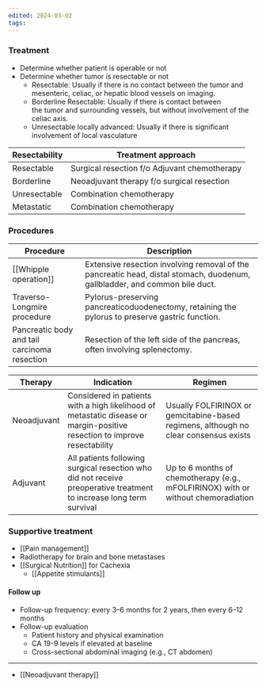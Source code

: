 ```yaml
---
edited: 2024-03-02
tags:
---
```

### Treatment
- Determine whether patient is operable or not
- Determine whether tumor is resectable or not 
	- Resectable: Usually if there is no contact between the tumor and mesenteric, celiac, or hepatic blood vessels on imaging.
	- Borderline Resectable: Usually if there is contact between the tumor and surrounding vessels, but without involvement of the celiac axis.
	- Unresectable locally advanced: Usually if there is significant involvement of local vasculature

| Resectability | Treatment approach                           |
| ------------- | -------------------------------------------- |
| Resectable    | Surgical resection f/o Adjuvant chemotherapy |
| Borderline    | Neoadjuvant therapy f/o surgical resection   |
| Unresectable  | Combination chemotherapy                     |
| Metastatic    | Combination chemotherapy                     |
### Procedures

| Procedure                                    | Description                                                                                                                |
| -------------------------------------------- | -------------------------------------------------------------------------------------------------------------------------- |
| [[Whipple operation]]                        | Extensive resection involving removal of the pancreatic head, distal stomach, duodenum, gallbladder, and common bile duct. |
| Traverso-Longmire procedure                  | Pylorus-preserving pancreaticoduodenectomy, retaining the pylorus to preserve gastric function.                            |
| Pancreatic body and tail carcinoma resection | Resection of the left side of the pancreas, often involving splenectomy.                                                   |

| Therapy     | Indication                                                                                                                | Regimen                                                                              |
| ----------- | ------------------------------------------------------------------------------------------------------------------------- | ------------------------------------------------------------------------------------ |
| Neoadjuvant | Considered in patients with a high likelihood of metastatic disease or margin-positive resection to improve resectability | Usually FOLFIRINOX or gemcitabine-based regimens, although no clear consensus exists |
| Adjuvant    | All patients following surgical resection who did not receive preoperative treatment to increase long term survival       | Up to 6 months of chemotherapy (e.g., mFOLFIRINOX) with or without chemoradiation    |

### Supportive treatment
- [[Pain management]]
- Radiotherapy for brain and bone metastases
- [[Surgical Nutrition]] for Cachexia
	- [[Appetite stimulants]] 

#### Follow up
- Follow-up frequency: every 3–6 months for 2 years, then every 6–12 months
- Follow-up evaluation
	- Patient history and physical examination
	- CA 19-9 levels if elevated at baseline
	- Cross-sectional abdominal imaging (e.g., CT abdomen)

---
- [[Neoadjuvant therapy]] 